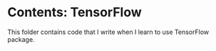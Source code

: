# Contents: TensorFlow

This folder contains code that I write when I learn to use TensorFlow package.
